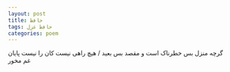 ```yaml
---
layout: post
title: حافظ
tags: حافظ غزل
categories: poem
---
```


گرچه منزل بس خطرناک است و مقصد بس بعید / هیچ راهی نیست کان را نیست پایان غم مخور